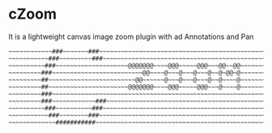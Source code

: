 cZoom
=====

It is a lightweight canvas image zoom plugin with ad Annotations and Pan



~~~~~~~~~~~~~~#########~~~~~~~~~~~~~~~~~~~~~~~~~~~~~~~~~~~~~~~~~~~~~~~~~
~~~~~~~~~~~~###~~~~~~~###~~~~~~~~~~~~~~~~~~~~~~~~~~~~~~~~~~~~~~~~~~~~~~~
~~~~~~~~~~~###~~~~~~~~~###~~~~~~~~~~~~~~~~~~~~~~~~~~~~~~~~~~~~~~~~~~~~~~
~~~~~~~~~~###~~~~~~~~~~~~~~~~~~~~@@@@@@@~~~~@@@~~~~~@@@~~~@@~~@@~~~~~~~~
~~~~~~~~~###~~~~~~~~~~~~~~~~~~~~~~~~~@@~~~~@~~~@~~~@~~~@~~@~@@~@~~~~~~~~
~~~~~~~~~##~~~~~~~~~~~~~~~~~~~~~~~~@@~~~~~~@~~~@~~~@~~~@~~@~~~~@~~~~~~~~
~~~~~~~~~##~~~~~~~~~~~~~~~~~~~~~~@@@@@@@~~~~@@@~~~~~@@@~~~@~~~~@~~~~~~~~
~~~~~~~~~###~~~~~~~~~~~~~~~~~~~~~~~~~~~~~~~~~~~~~~~~~~~~~~~~~~~~~~~~~~~~
~~~~~~~~~###~~~~~~~~~~~~###~~~~~~~~~~~~~~~~~~~~~~~~~~~~~~~~~~~~~~~~~~~~~
~~~~~~~~~~###~~~~~~~~~~###~~~~~~~~~~~~~~~~~~~~~~~~~~~~~~~~~~~~~~~~~~~~~~
~~~~~~~~~~~###~~~~~~~~###~~~~~~~~~~~~~~~~~~~~~~~~~~~~~~~~~~~~~~~~~~~~~~~
~~~~~~~~~~~~~###########~~~~~~~~~~~~~~~~~~~~~~~~~~~~~~~~~~~~~~~~~~~~~~~~